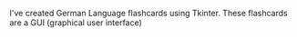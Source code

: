 I've created German Language flashcards using Tkinter. These flashcards are a GUI (graphical user interface)
